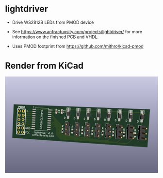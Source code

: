# lightdriver

* Drive WS2812B LEDs from PMOD device

* See https://www.anfractuosity.com/projects/lightdriver/ for more information on the finished PCB and VHDL.

* Uses PMOD footprint from https://github.com/mithro/kicad-pmod

# Render from KiCad

![PCB](/images/pcb.png)

